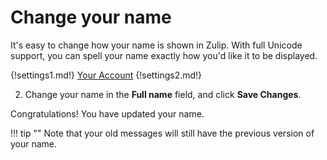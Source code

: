 # Change your name

It's easy to change how your name is shown in Zulip. With full Unicode support,
you can spell your name exactly how you'd like it to be displayed.

{!settings1.md!} [Your Account](/#settings/your-account)
{!settings2.md!}

2. Change your name in the **Full name** field, and click **Save Changes**.

Congratulations! You have updated your name.

!!! tip ""
    Note that your old messages will still have the previous version of your
    name.
